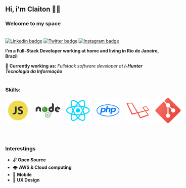 ## Hi, i'm Claiton 👨🏿
### **Welcome to my space** <br><br>
[![Linkedin badge](https://img.shields.io/static/v1?label=&nbsp;&message=Linkedin&color=282A36&style=flat&logo=linkedin&logoColor=fff)](https://www.linkedin.com/in/claiton-barreto-9b5b16145/)
[![Twitter badge](https://img.shields.io/static/v1?label=&nbsp;&&message=Twitter&color=282A36&style=flat&logo=twitter&logoColor=fff)](https://twitter.com/_claitonbarreto)
[![Instagram badge](https://img.shields.io/static/v1?label=&nbsp;&&message=Instagram&color=282A36&style=flat&logo=instagram&logoColor=fff)](https://www.instagram.com/cbarreto.dev/)



**I'm a Full-Stack Developer working at home and living in Rio de Janeiro, Brazil**

🏢 **Currently working as:** *Fullstack software developer at **i-Hunter Tecnologia da Informação***
<br><br>
### **Skills:**
<div style="display: flex; justify-content: flex-start; align-items: center; width: 100vw">
    <img src="./javascript.png" width="80" style="margin-right: 15px"/>
    <img src="./node.png" width="80" style="margin-right: 15px"/>
    <img src="./react.png" width="80" style="margin-right: 15px"/>
    <img src="./php.png" width="80" style="margin-right: 15px"/>
    <img src="./laravel.png" width="80" style="margin-right: 15px"/>
    <img src="./git.png" width="80" style="margin-right: 15px"/>
</div>

<br><br>

### **Interestings**
- 🔓 **Open Source**
- 🌩 **AWS & Cloud computing**
- 📱 **Mobile**
- 📐 **UX Design**

